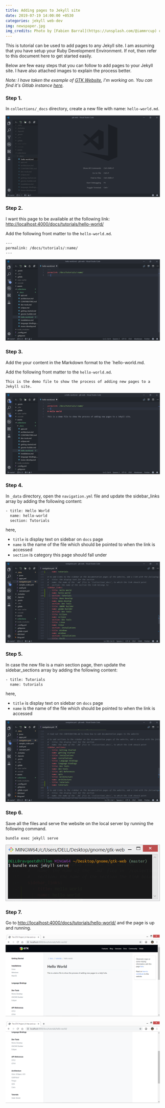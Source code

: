 ```yaml
---
title: Adding pages to Jekyll site
date: 2019-07-19 14:00:00 +0530
categories: jekyll web-dev
img: newspaper.jpg
img_credits: Photo by [Fabien Barral](https://unsplash.com/@iammrcup) on [Unsplash](https://unsplash.com)
---
```


This is tutorial can be used to add pages to any Jekyll site. I am assuming that you have setup your Ruby Development Environment. If not, then refer to this document here to get started easily.

Below are few easy steps that you can follow to add pages to your Jekyll site. I have also attached images to explain the process better.

*Note: I have taken the example of [GTK Website][gtk-website], I'm working on. You can find it's Gitlab instance [here][gitlab-repo].*

### Step 1.
In `collections/_docs` directory, create a new file with name: `hello-world.md`.

![](/assets/img/add-pages-to-jekyll-site/screen-1.png)

### Step 2.
I want this page to be available at the following link: [http://localhost:4000/docs/tutorials/hello-world/](http://localhost:4000/docs/tutorials/hello-world/)

Add the following front matter to the `hello-world.md`.
```
---
permalink: /docs/tutorials/:name/
---
```

![](/assets/img/add-pages-to-jekyll-site/screen-2.png)

### Step 3.
Add the your content in the Markdown format to the `hello-world.md.

Add the following front matter to the `hello-world.md`.
```
This is the demo file to show the process of adding new pages to a Jekyll site.
```

![](/assets/img/add-pages-to-jekyll-site/screen-3.png)

### Step 4.
In `_data` directory, open the `navigation.yml` file and update the sidebar_links array by adding the following content:
```
- title: Hello World
  name: hello-world
  section: Tutorials
```
here,
* `title` is display text on sidebar on `docs` page
* `name` is the name of the file which should be pointed to when the link is accessed
* `section` is category this page should fall under

![](/assets/img/add-pages-to-jekyll-site/screen-4.png)

### Step 5.
In case the new file is a main section page, then update the sidebar_sections array by adding the following content:
```
- title: Tutorials
  name: tutorials
```
here,
* `title` is display text on sidebar on `docs` page
* `name` is the name of the file which should be pointed to when the link is accessed

![](/assets/img/add-pages-to-jekyll-site/screen-5.png)

### Step 6.
Save all the files and serve the website on the local server by running the following command.
```
bundle exec jekyll serve
```

![](/assets/img/add-pages-to-jekyll-site/screen-6.png)

### Step 7.
Go to [http://localhost:4000/docs/tutorials/hello-world/](http://localhost:4000/docs/tutorials/hello-world/) and the page is up and running.

[gtk-website]: https://ravgeetdhillon.pages.gitlab.gnome.org/gtk-web/
[gitlab-repo]: https://gitlab.gnome.org/ravgeetdhillon/gtk-web

![](/assets/img/add-pages-to-jekyll-site/screen-7.png)

![](/assets/img/add-pages-to-jekyll-site/screen-8.png)